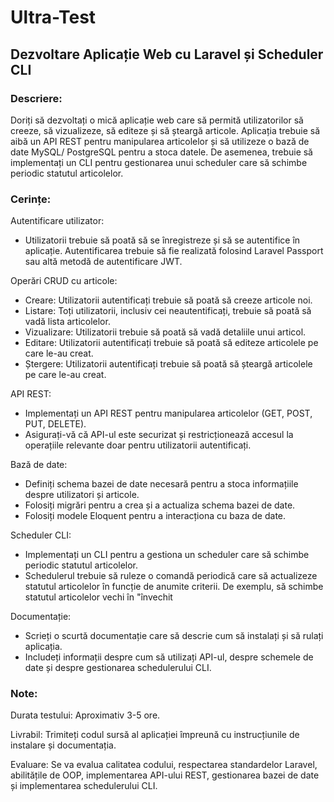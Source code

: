 # Ultra-Test

## Dezvoltare Aplicație Web cu Laravel și Scheduler CLI

### Descriere: 

Doriți să dezvoltați o mică aplicație web care să permită utilizatorilor să creeze, să vizualizeze, să editeze și să șteargă articole. Aplicația trebuie să aibă un API REST pentru manipularea articolelor și să utilizeze o bază de date MySQL/ PostgreSQL pentru a stoca datele. De asemenea, trebuie să implementați un CLI pentru gestionarea unui scheduler care să schimbe periodic statutul articolelor.

### Cerințe:

Autentificare utilizator: 
  - Utilizatorii trebuie să poată să se înregistreze și să se autentifice în aplicație. Autentificarea trebuie să fie realizată folosind Laravel Passport sau altă metodă de autentificare JWT.

Operări CRUD cu articole:
  - Creare: Utilizatorii autentificați trebuie să poată să creeze articole noi.
  - Listare: Toți utilizatorii, inclusiv cei neautentificați, trebuie să poată să vadă lista articolelor.
  - Vizualizare: Utilizatorii trebuie să poată să vadă detaliile unui articol.
  - Editare: Utilizatorii autentificați trebuie să poată să editeze articolele pe care le-au creat.
  - Ștergere: Utilizatorii autentificați trebuie să poată să șteargă articolele pe care le-au creat.

API REST:
  - Implementați un API REST pentru manipularea articolelor (GET, POST, PUT, DELETE).
  - Asigurați-vă că API-ul este securizat și restricționează accesul la operațiile relevante doar pentru utilizatorii autentificați.

Bază de date:
  - Definiți schema bazei de date necesară pentru a stoca informațiile despre utilizatori și articole.
  - Folosiți migrări pentru a crea și a actualiza schema bazei de date.
  - Folosiți modele Eloquent pentru a interacționa cu baza de date.

Scheduler CLI:
  - Implementați un CLI pentru a gestiona un scheduler care să schimbe periodic statutul articolelor.
  - Schedulerul trebuie să ruleze o comandă periodică care să actualizeze statutul articolelor în funcție de anumite criterii. De exemplu, să schimbe statutul articolelor vechi în "învechit

Documentație:
  - Scrieți o scurtă documentație care să descrie cum să instalați și să rulați aplicația.
  - Includeți informații despre cum să utilizați API-ul, despre schemele de date și despre gestionarea schedulerului CLI.

### Note:

Durata testului: Aproximativ 3-5 ore.

Livrabil: Trimiteți codul sursă al aplicației împreună cu instrucțiunile de instalare și documentația.

Evaluare: Se va evalua calitatea codului, respectarea standardelor Laravel, abilitățile de OOP, implementarea API-ului REST, gestionarea bazei de date și implementarea schedulerului CLI.
